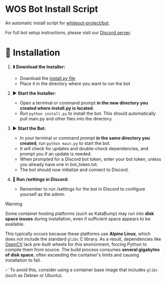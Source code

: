 # WOS Bot Install Script

An automatic install script for [whiteout-project/bot](https://github.com/whiteout-project/bot).

For full bot setup instructions, please visit our [Discord server](https://discord.gg/HFnNnQWnbS).

# 🚀 Installation

1.  **⬇️ Download the Installer:**
    *   Download the [install.py file](https://github.com/whiteout-project/install/blob/main/install.py)
    *   Place it in the directory where you want to run the bot

2.  **▶️ Start the Installer:**
    *   Open a terminal or command prompt **in the new directory you created where install.py is located**.
    *   Run `python install.py` to install the bot. This should automatically pull main.py and other files into the directory.

3.  **▶️ Start the Bot:**
    *   In your terminal or command prompt **in the same directory you created**, run `python main.py` to start the bot.
    *   It will check for updates and double-check dependencies, and prompt you if an update is needed.
    *   When prompted for a Discord bot token, enter your bot token, unless you already have one in bot_token.txt.
    *   The bot should now initialize and connect to Discord.

4.  **🔧 Run /settings in Discord:**
    *   Remember to run /settings for the bot in Discord to configure yourself as the admin.

> [!WARNING]
> Some container hosting platforms (such as KataBump) may run into **disk space issues** during installation, even if sufficient space appears to be available.  
>  
> This typically occurs because these platforms use **Alpine Linux**, which does not include the standard `glibc` C library. As a result, dependencies like [OpenCV](https://pypi.org/project/opencv-python-headless/) lack pre-built wheels for this environment, forcing Python to compile them from source. The build process consumes **several gigabytes of disk space**, often exceeding the container's limits and causing installation to fail.  
>  
> ✅ To avoid this, consider using a container base image that includes `glibc` (such as Debian or Ubuntu).
